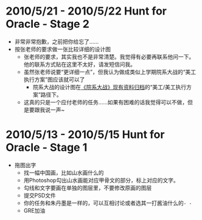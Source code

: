 


# 2010/5/21 - 2010/5/22 Hunt for Oracle - Stage 2 #
  * 非常非常抱歉，之前把你给忘了……
  * 按张老师的要求做一张比较详细的设计图
    * 张老师的要求，其实我也不是非常清楚。我觉得有必要再联系他问一下。他的联系方式贴在这里不太好，请发短信问我。
    * 虽然张老师说要“更详细一点”，但我认为做成类似上学期院系大战的“美工执行方案”图应该就可以了
      * 院系大战的设计图在[《院系大战》现有资料归档](http://code.google.com/p/ms8-3/downloads/detail?name=BattleOfCollegeArchive.rar)的“美工/美工执行方案”路径下。
    * 这真的只是一个应付老师的任务……如果有困难的话我觉得可以不做，但是要跟我说一声~

# 2010/5/13 - 2010/5/15 Hunt for Oracle - Stage 1 #
  * 拖图出字
    * 找一幅中国画，比如山水画什么的
    * 用Photoshop勾出山水画能对应甲骨文的部分，标上对应的文字。
    * 勾线和文字要画在单独的图层里，不要修改原画的图层
    * 提交PSD文件
    * 你的任务和朱丹墨是一样的，可以互相讨论或者选其一打酱油什么的`- -`
    * GRE加油